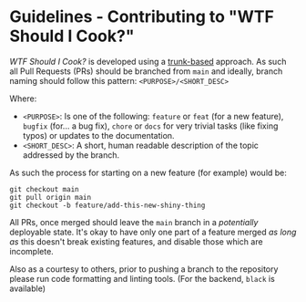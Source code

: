 # Guidelines - Contributing to "WTF Should I Cook?"

_WTF Should I Cook?_ is developed using a [trunk-based][trunk-based]
approach. As such all Pull Requests (PRs) should be branched from `main` and ideally,
branch naming should follow this pattern: `<PURPOSE>/<SHORT_DESC>`

Where:
- `<PURPOSE>`: Is one of the following: `feature` or `feat` (for a new feature), `bugfix`
  (for... a bug fix), `chore` or `docs` for very trivial tasks (like fixing typos) 
  or updates to the documentation.
- `<SHORT_DESC>`: A short, human readable description of the topic addressed by
  the branch.

As such the process for starting on a new feature (for example) would be:

```console
git checkout main
git pull origin main
git checkout -b feature/add-this-new-shiny-thing
```

All PRs, once merged should leave the `main` branch in a *potentially*
deployable state. It's okay to have only one part of a feature merged _as long as_ this doesn't break existing features, 
and disable those which are incomplete.

Also as a courtesy to others, prior to pushing a branch to the repository please run
code formatting and linting tools. (For the backend, `black` is available)

[trunk-based]: https://trunkbaseddevelopment.com/